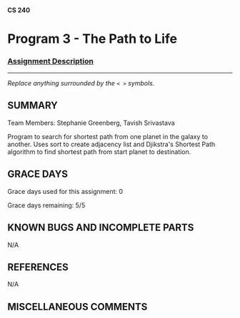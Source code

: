 #### CS 240
# Program 3 - The Path to Life

### [Assignment Description](https://docs.google.com/document/d/1oQZQyoc-jZbUteU08KS9GxMbcvlr4OZ8-9tc_SHHV2c/edit?usp=sharing)

***

_Replace anything surrounded by the `< >` symbols._

## SUMMARY

Team Members: Stephanie Greenberg, Tavish Srivastava

Program to search for shortest path from one planet in the galaxy to another. Uses sort to create adjacency list and Djikstra's Shortest Path algorithm to find shortest path from start planet to destination.

## GRACE DAYS
Grace days used for this assignment: 0

Grace days remaining: 5/5

## KNOWN BUGS AND INCOMPLETE PARTS
 N/A

## REFERENCES
 N/A

## MISCELLANEOUS COMMENTS

